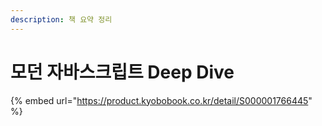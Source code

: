 ```yaml
---
description: 책 요약 정리
---
```


# 모던 자바스크립트 Deep Dive

{% embed url="https://product.kyobobook.co.kr/detail/S000001766445" %}
